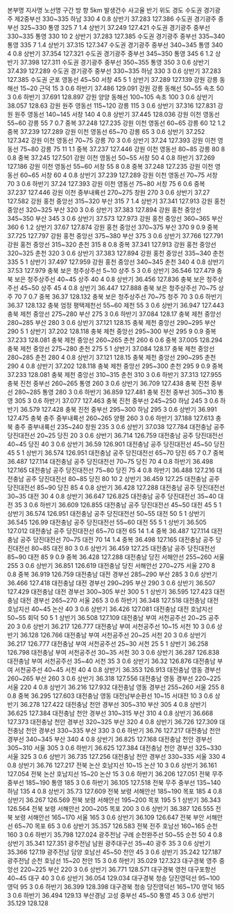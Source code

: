 본부명	지사명	노선명	구간	방 향	5km	발생건수	사고율	반기	위도	경도
수도권	경기광주	제2중부선	330~335	하남	330	4	0.8	상반기	37.283	127.386
수도권	경기광주	중부선	325~330	통영	325	7	1.4	상반기	37.249	127.421
수도권	경기광주	중부선	330~335	통영	330	10	2	상반기	37.283	127.385
수도권	경기광주	중부선	335~340	통영	335	7	1.4	상반기	37.315	127.347
수도권	경기광주	중부선	340~345	통영	340	4	0.8	상반기	37.354	127.321
수도권	경기광주	중부선	345~350	통영	345	6	1.2	상반기	37.398	127.311
수도권	경기광주	중부선	350~355	통영	350	3	0.6	상반기	37.439	127.289
수도권	경기광주	중부선	330~335	하남	330	3	0.6	상반기	37.283	127.385
수도권	군포	영동선	45~50	서창	45	5	1	상반기	37.289	127.139
강원	강릉	동해선	15~20	근덕	15	3	0.6	하반기	37.486	129.091
강원	강릉	동해선	50~55	속초	50	3	0.6	하반기	37.691	128.897
강원	양양	동해선	100~105	속초	100	3	0.6	상반기	38.057	128.63
강원	원주	영동선	115~120	강릉	115	3	0.6	상반기	37.316	127.831
강원	원주	영동선	140~145	서창	140	4	0.8	상반기	37.445	128.036
강원	이천	영동선	55~60	강릉	55	7	0.7	중복	37.248	127.235
강원	이천	영동선	60~65	강릉	60	12	1.2	중복	37.239	127.289
강원	이천	영동선	65~70	강릉	65	3	0.6	상반기	37.252	127.342
강원	이천	영동선	70~75	강릉	70	3	0.6	상반기	37.24	127.393
강원	이천	영동선	75~80	강릉	75	11	1.1	중복	37.237	127.446
강원	이천	영동선	80~85	강릉	80	8	0.8	중복	37.245	127.501
강원	이천	영동선	50~55	서창	50	4	0.8	하반기	37.269	127.186
강원	이천	영동선	55~60	서창	55	8	0.8	중복	37.248	127.235
강원	이천	영동선	60~65	서창	60	4	0.8	상반기	37.239	127.289
강원	이천	영동선	70~75	서창	70	3	0.6	하반기	37.24	127.393
강원	이천	영동선	75~80	서창	75	6	0.6	중복	37.237	127.446
강원	이천	중부내륙선	270~275	창원	270	3	0.6	상반기	37.27	127.582
강원	홍천	중앙선	315~320	부산	315	7	1.4	상반기	37.341	127.913
강원	홍천	중앙선	320~325	부산	320	3	0.6	상반기	37.383	127.894
강원	홍천	중앙선	345~350	부산	345	3	0.6	상반기	37.573	127.973
강원	홍천	중앙선	360~365	부산	360	6	1.2	상반기	37.67	127.874
강원	홍천	중앙선	370~375	부산	370	9	0.9	중복	37.725	127.797
강원	홍천	중앙선	375~380	부산	375	3	0.6	상반기	37.766	127.791
강원	홍천	중앙선	315~320	춘천	315	8	0.8	중복	37.341	127.913
강원	홍천	중앙선	320~325	춘천	320	3	0.6	상반기	37.383	127.894
강원	홍천	중앙선	335~340	춘천	335	5	1	상반기	37.497	127.959
강원	홍천	중앙선	340~345	춘천	340	4	0.8	상반기	37.53	127.979
충북	보은	청주상주선	5~10	상주	5	3	0.6	상반기	36.546	127.479
충북	보은	청주상주선	40~45	상주	40	4	0.8	상반기	36.456	127.836
충북	보은	청주상주선	45~50	상주	45	4	0.8	상반기	36.447	127.888
충북	보은	청주상주선	70~75	상주	70	7	0.7	중복	36.37	128.132
충북	보은	청주상주선	70~75	청주	70	3	0.6	하반기	36.37	128.132
충북	엄정	평택제천선	55~60	제천	55	3	0.6	상반기	36.947	127.443
충북	제천	중앙선	275~280	부산	275	3	0.6	하반기	37.084	128.17
충북	제천	중앙선	280~285	부산	280	3	0.6	상반기	37.121	128.15
충북	제천	중앙선	290~295	부산	290	5	1	상반기	37.202	128.118
충북	제천	중앙선	295~300	부산	295	9	0.9	중복	37.233	128.081
충북	제천	중앙선	260~265	춘천	260	6	0.6	중복	37.005	128.294
충북	제천	중앙선	275~280	춘천	275	5	1	상반기	37.084	128.17
충북	제천	중앙선	280~285	춘천	280	4	0.8	상반기	37.121	128.15
충북	제천	중앙선	290~295	춘천	290	4	0.8	상반기	37.202	128.118
충북	제천	중앙선	295~300	춘천	295	9	0.9	중복	37.233	128.081
충북	제천	중앙선	310~315	춘천	310	3	0.6	하반기	37.313	127.955
충북	진천	중부선	260~265	통영	260	3	0.6	상반기	36.709	127.438
충북	진천	중부선	280~285	통영	280	3	0.6	하반기	36.859	127.481
충북	진천	중부선	305~310	통영	305	3	0.6	하반기	37.077	127.463
충북	진천	중부선	245~250	하남	245	3	0.6	하반기	36.579	127.428
충북	진천	중부선	295~300	하남	295	3	0.6	상반기	36.991	127.475
충북	충주	중부내륙선	260~265	양평	260	3	0.6	하반기	37.188	127.613
충북	충주	중부내륙선	235~240	창원	235	3	0.6	상반기	37.038	127.784
대전충남	공주	당진대전선	20~25	당진	20	3	0.6	상반기	36.714	126.759
대전충남	공주	당진대전선	40~45	당진	40	3	0.6	상반기	36.59	126.901
대전충남	공주	당진대전선	45~50	당진	45	5	1	상반기	36.574	126.951
대전충남	공주	당진대전선	65~70	당진	65	7	0.7	중복	36.487	127.114
대전충남	공주	당진대전선	70~75	당진	70	4	0.8	하반기	36.498	127.165
대전충남	공주	당진대전선	75~80	당진	75	4	0.8	하반기	36.488	127.216
대전충남	공주	당진대전선	80~85	당진	80	10	2	상반기	36.459	127.25
대전충남	공주	당진대전선	85~90	당진	85	4	0.8	상반기	36.428	127.288
대전충남	공주	당진대전선	30~35	대전	30	4	0.8	상반기	36.647	126.825
대전충남	공주	당진대전선	35~40	대전	35	3	0.6	하반기	36.609	126.855
대전충남	공주	당진대전선	45~50	대전	45	5	1	상반기	36.574	126.951
대전충남	공주	당진대전선	50~55	대전	50	5	1	상반기	36.545	126.99
대전충남	공주	당진대전선	55~60	대전	55	5	1	상반기	36.505	127.012
대전충남	공주	당진대전선	65~70	대전	65	14	1.4	중복	36.487	127.114
대전충남	공주	당진대전선	70~75	대전	70	14	1.4	중복	36.498	127.165
대전충남	공주	당진대전선	80~85	대전	80	3	0.6	상반기	36.459	127.25
대전충남	공주	당진대전선	85~90	대전	85	9	0.9	중복	36.428	127.288
대전충남	당진	서해안선	255~260	서울	255	3	0.6	상반기	36.851	126.619
대전충남	당진	서해안선	270~275	서울	270	8	0.8	중복	36.919	126.759
대전충남	대전	경부선	285~290	부산	285	3	0.6	상반기	36.466	127.418
대전충남	대전	경부선	290~295	부산	290	3	0.6	상반기	36.507	127.429
대전충남	대전	경부선	300~305	부산	300	5	1	상반기	36.595	127.423
대전충남	대전	경부선	265~270	서울	265	3	0.6	하반기	36.348	127.518
대전충남	대전	호남지선	40~45	논산	40	3	0.6	상반기	36.426	127.081
대전충남	대전	호남지선	50~55	회덕	50	5	1	상반기	36.508	127.109
대전충남	부여	서천공주선	20~25	공주	20	3	0.6	상반기	36.217	126.777
대전충남	부여	서천공주선	10~15	서천	10	3	0.6	상반기	36.128	126.766
대전충남	부여	서천공주선	20~25	서천	20	3	0.6	상반기	36.217	126.777
대전충남	부여	서천공주선	25~30	서천	25	5	1	상반기	36.258	126.798
대전충남	부여	서천공주선	30~35	서천	30	3	0.6	상반기	36.287	126.838
대전충남	부여	서천공주선	35~40	서천	35	3	0.6	상반기	36.32	126.876
대전충남	부여	서천공주선	40~45	서천	40	4	0.8	상반기	36.353	126.913
대전충남	영동	경부선	260~265	부산	260	3	0.6	상반기	36.318	127.556
대전충남	영동	경부선	220~225	서울	220	4	0.8	상반기	36.216	127.932
대전충남	영동	경부선	255~260	서울	255	8	0.8	중복	36.295	127.603
대전충남	영동	대전남부순환선	10~15	서대전	10	3	0.6	상반기	36.278	127.422
대전충남	천안	경부선	305~310	부산	305	4	0.8	상반기	36.625	127.384
대전충남	천안	경부선	310~315	부산	310	4	0.8	상반기	36.668	127.373
대전충남	천안	경부선	320~325	부산	320	4	0.8	상반기	36.726	127.309
대전충남	천안	경부선	330~335	부산	330	3	0.6	하반기	36.76	127.217
대전충남	천안	경부선	340~345	부산	340	4	0.8	상반기	36.825	127.168
대전충남	천안	경부선	305~310	서울	305	3	0.6	하반기	36.625	127.384
대전충남	천안	경부선	325~330	서울	325	3	0.6	상반기	36.735	127.256
대전충남	천안	경부선	330~335	서울	330	4	0.8	상반기	36.76	127.217
전북	논산	호남지선	10~15	논산	10	3	0.6	상반기	36.161	127.054
전북	논산	호남지선	15~20	논산	15	3	0.6	하반기	36.206	127.051
전북	무주	중부선	185~190	통영	185	3	0.6	하반기	36.105	127.518
전북	무주	중부선	135~140	하남	135	4	0.8	상반기	35.73	127.609
전북	보령	서해안선	185~190	목포	185	4	0.8	상반기	36.267	126.569
전북	보령	서해안선	195~200	목포	195	5	1	상반기	36.343	126.564
전북	보령	서해안선	200~205	목포	200	3	0.6	상반기	36.387	126.555
전북	보령	서해안선	165~170	서울	165	3	0.6	상반기	36.109	126.647
전북	부안	서해안선	65~70	목포	65	3	0.6	상반기	35.357	126.583
전북	전주	호남선	160~165	순천	160	3	0.6	하반기	35.798	127.024
광주전남	구례	순천완주선	50~55	순천	50	4	0.8	상반기	35.341	127.351
광주전남	남원	광주대구선	35~40	광주	35	3	0.6	상반기	35.366	127.19
광주전남	담양	호남선	45~50	천안	45	3	0.6	상반기	35.242	127.187
광주전남	순천	호남선	15~20	천안	15	3	0.6	하반기	35.029	127.323
대구경북	영주	중앙선	220~225	부산	220	3	0.6	상반기	36.771	128.571
대구경북	영천	대구포항선	40~45	대구	40	3	0.6	상반기	36.054	129.034
대구경북	청송	당진영덕선	95~100	영덕	95	3	0.6	하반기	36.399	128.398
대구경북	청송	당진영덕선	165~170	영덕	165	3	0.6	하반기	36.494	129.13
부산경남	고성	중부선	45~50	통영	45	3	0.6	상반기	35.129	128.128
